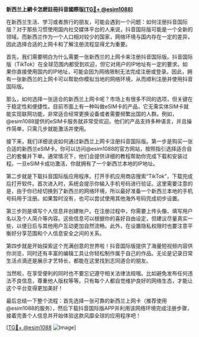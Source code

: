 **新西兰上網卡怎麽註冊抖音國際版[[TG💪+ @esim1088](https://t.me/s/esim1088)]**

在新西兰生活、学习或者旅行的朋友，可能会遇到一个问题：如何注册抖音国际版？对于那些习惯使用国内社交媒体平台的人来说，抖音国际版可能是一个全新的领域。而新西兰作为一个人口相对较少的国家，网络环境与国内存在一定的差异，因此选择合适的上网卡和了解注册流程显得尤为重要。

首先，我们需要明白为什么需要一张新西兰的上网卡来注册抖音国际版。抖音国际版（TikTok）在全球范围内都受到欢迎，但它对用户的IP地址有一定的要求。如果你直接使用国内的IP地址，可能会因为网络限制无法完成注册或登录。因此，拥有一张新西兰的上网卡可以帮助你模拟当地的网络环境，从而顺利注册并使用抖音国际版。

那么，如何选择一张适合的新西兰上网卡呢？市场上有很多不同的选项，但关键在于稳定性和便捷性。目前市面上有一种叫做eSIM卡的产品，它无需实体SIM卡就能实现联网功能，非常适合经常更换设备或者需要频繁出国的人群。例如，@esim1088提供的eSIM卡服务就非常受欢迎。他们的产品支持多种语言，并且操作简单，只需几步就能激活并使用。

接下来，我们详细说说如何通过新西兰上网卡注册抖音国际版。第一步是购买一张合适的新西兰eSIM卡。你可以访问@esim1088的官方网站，按照指引选择适合自己的套餐并下单。通常情况下，他们会提供详细的教程帮助你完成下载和安装过程。一旦eSIM卡成功激活，你就拥有了一个新西兰本地的IP地址。

第二步就是下载抖音国际版应用程序。打开手机应用商店搜索“TikTok”，下载完成后打开软件。首次进入时，系统会提示你输入手机号码进行验证。这里需要注意的是，由于你已经切换到了新西兰的网络环境，所以最好准备一个新西兰本地的手机号码用于注册。如果暂时没有，也可以尝试使用其他海外号码完成初步设置。

第三步则是填写个人信息并创建账户。在注册过程中，你需要上传头像、填写用户名以及个人简介等内容。这些信息可以根据你的喜好自由设定，但建议尽量真实一些，以便日后与其他用户互动更加自然流畅。此外，在设置隐私权限时也要注意平衡好分享范围和个人信息安全之间的关系。

第四步就是开始探索这个充满创意的世界啦！抖音国际版提供了海量短视频内容供你浏览，同时还有丰富的编辑工具让你轻松制作属于自己的作品。无论是记录日常生活点滴还是展示才艺特长，都能在这里找到志同道合的朋友。

当然啦，在享受便利的同时也不要忘记遵守相关法律法规哦。比如避免发布任何违法不良信息，尊重他人版权等等。只有每个人都自觉维护良好的网络生态，才能让这个平台变得更加美好！

最后总结一下整个流程：首先选择一张可靠的新西兰上网卡（推荐使用@esim1088的服务），然后下载抖音国际版APP并利用该网络环境完成注册步骤，接着完善个人信息并开始体验这款风靡全球的应用程序吧！

[[TG💪+ @esim1088](https://t.me/s/esim1088) ![Image](https://i.postimg.cc/4NQfJmqS/Snipaste-2025-05-13-00-14-12.png)]